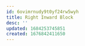 ```yaml
---
id: 6ovimrnudy9t0yf24rw5wyh
title: Right Inward Block
desc: ''
updated: 1684253745851
created: 1676842411650
---
```

